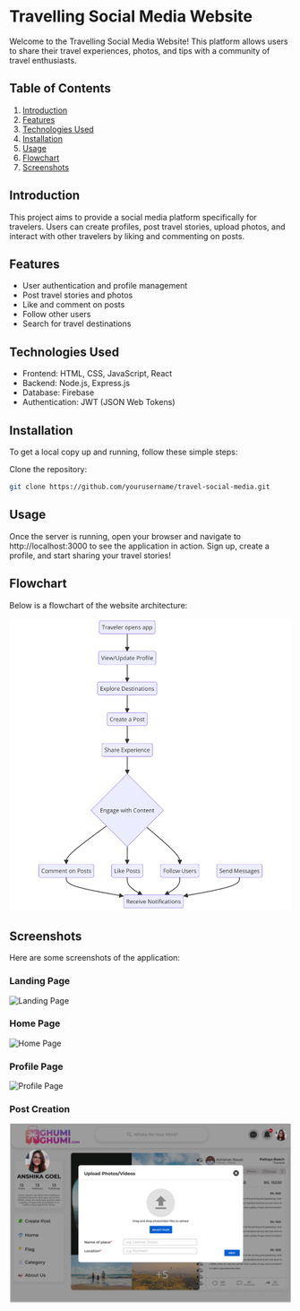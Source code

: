 # Travelling Social Media Website

Welcome to the Travelling Social Media Website! This platform allows users to share their travel experiences, photos, and tips with a community of travel enthusiasts.

## Table of Contents
1. [Introduction](#introduction)
2. [Features](#features)
3. [Technologies Used](#technologies-used)
4. [Installation](#installation)
5. [Usage](#usage)
6. [Flowchart](#flowchart)
7. [Screenshots](#screenshots)


## Introduction
This project aims to provide a social media platform specifically for travelers. Users can create profiles, post travel stories, upload photos, and interact with other travelers by liking and commenting on posts.

## Features
- User authentication and profile management
- Post travel stories and photos
- Like and comment on posts
- Follow other users
- Search for travel destinations

## Technologies Used
- Frontend: HTML, CSS, JavaScript, React
- Backend: Node.js, Express.js
- Database: Firebase
- Authentication: JWT (JSON Web Tokens)


## Installation
To get a local copy up and running, follow these simple steps:

 Clone the repository:
   ```sh
   git clone https://github.com/yourusername/travel-social-media.git
  ```

## Usage
Once the server is running, open your browser and navigate to http://localhost:3000 to see the application in action. Sign up, create a profile, and start sharing your travel stories!


## Flowchart
Below is a flowchart of the website architecture:

![Flowchart](docs/flowchart.png)

## Screenshots
Here are some screenshots of the application:

### Landing Page
![Landing Page](docs/landingpage.png)

### Home Page
![Home Page](docs/homepage.png)

### Profile Page
![Profile Page](docs/profilepage.png)

### Post Creation
![Post Creation](docs/postcreation.png)
